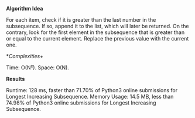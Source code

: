 **Algorithm Idea**

For each item, check if it is greater 
than the last number in the subsequence. 
If so, append it to the list, which will
later be returned. On the contrary, look 
for the first element in the subsequence 
that is greater than or equal to the 
current element. Replace the previous 
value with the current one. 


**Complexities*+

Time: O(N²).
Space: O(N).

**Results**

Runtime: 128 ms, faster than 71.70% of Python3 online submissions for Longest Increasing Subsequence.
Memory Usage: 14.5 MB, less than 74.98% of Python3 online submissions for Longest Increasing Subsequence.
